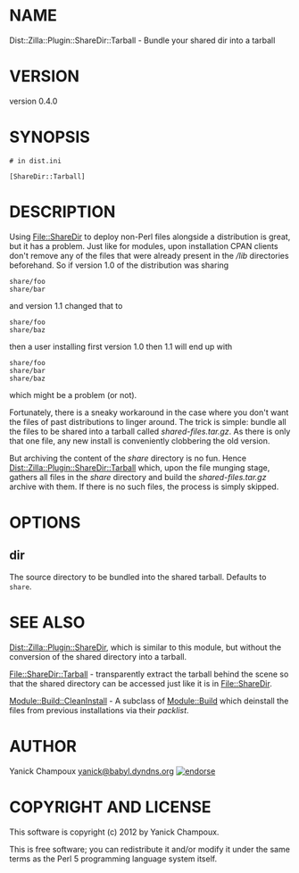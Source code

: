 # NAME

Dist::Zilla::Plugin::ShareDir::Tarball - Bundle your shared dir into a tarball

# VERSION

version 0.4.0

# SYNOPSIS

    # in dist.ini

    [ShareDir::Tarball]

# DESCRIPTION

Using [File::ShareDir](http://search.cpan.org/perldoc?File::ShareDir) to deploy non-Perl files alongside a distribution is
great, but it has a problem.  Just like for modules, upon installation CPAN clients
don't remove any of the files that were already present in the _/lib_
directories beforehand. So if version 1.0 of the distribution was sharing

    share/foo
    share/bar

and version 1.1 changed that to 

    share/foo
    share/baz

then a user installing first version 1.0 then 1.1 will end up with 

    share/foo
    share/bar
    share/baz

which might be a problem (or not).

Fortunately, there is a sneaky
workaround in the case where you don't want the files of past distributions to
linger around. The trick is simple: bundle all the files to be shared into
a tarball called _shared-files.tar.gz_.  As there is only that one file, any
new install is conveniently clobbering the old version. 

But archiving the content of the _share_ directory is no fun. Hence
[Dist::Zilla::Plugin::ShareDir::Tarball](http://search.cpan.org/perldoc?Dist::Zilla::Plugin::ShareDir::Tarball) which, upon the file munging stage, gathers all 
files in the _share_ directory and build the _shared-files.tar.gz_ archive
with them.  If there is no such files, the process is simply skipped.

# OPTIONS

## dir

The source directory to be bundled into the shared tarball. Defaults to
`share`.

# SEE ALSO

[Dist::Zilla::Plugin::ShareDir](http://search.cpan.org/perldoc?Dist::Zilla::Plugin::ShareDir), which is similar to this module, but without
the conversion of the shared directory into a tarball.

[File::ShareDir::Tarball](http://search.cpan.org/perldoc?File::ShareDir::Tarball) - transparently extract the tarball behind the
scene so that the shared directory can be accessed just like it is in
[File::ShareDir](http://search.cpan.org/perldoc?File::ShareDir).

[Module::Build::CleanInstall](http://search.cpan.org/perldoc?Module::Build::CleanInstall) - A subclass of [Module::Build](http://search.cpan.org/perldoc?Module::Build) which
deinstall the files from previous installations via their _packlist_.

# AUTHOR

Yanick Champoux <yanick@babyl.dyndns.org> [![endorse](http://api.coderwall.com/yanick/endorsecount.png)](http://coderwall.com/yanick)

# COPYRIGHT AND LICENSE

This software is copyright (c) 2012 by Yanick Champoux.

This is free software; you can redistribute it and/or modify it under
the same terms as the Perl 5 programming language system itself.
